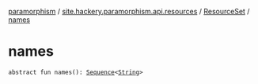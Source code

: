 [paramorphism](../../index.md) / [site.hackery.paramorphism.api.resources](../index.md) / [ResourceSet](index.md) / [names](./names.md)

# names

`abstract fun names(): `[`Sequence`](https://kotlinlang.org/api/latest/jvm/stdlib/kotlin.sequences/-sequence/index.html)`<`[`String`](https://kotlinlang.org/api/latest/jvm/stdlib/kotlin/-string/index.html)`>`